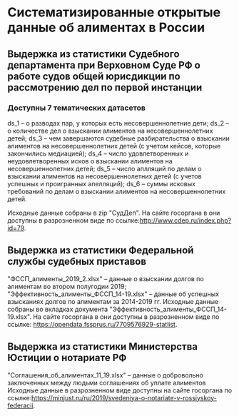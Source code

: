 # Систематизированные открытые данные об алиментах в России
## Выдержка из статистики Судебного департамента при Верховном Суде РФ о работе судов общей юрисдикции по рассмотрению дел по первой инстанции
### Доступны 7 тематических датасетов
ds_1 – о разводах пар, у которых есть несовершеннолетние дети;
ds_2 – о количестве дел о взыскании алиментов на несовершеннолетних детей;
ds_3 – чем завершаются судебные разбирательства о взыскании алиментов на несовершеннолетних детей (с учетом кейсов, которые закончились медиацией);
ds_4 – число удовлетворенных и неудовлетворенных исков о взыскании алиментов на несовершеннолетних детей;
ds_5 – число аплляций по делам о взыскании алиментов на несовершеннолетних детей (с учетов успешных и проигранных апелляций);
ds_6 – суммы исковых требований по делам о взыскании алиментов на несовершеннолетних детей.

Исходные данные собраны в zip "СудДеп". На сайте госоргана в они доступны в разрозненном виде по ссылке:http://www.cdep.ru/index.php?id=79. 

## Выдержка из статистики Федеральной службы судебных приставов
"ФССП_алименты_2019_2.xlsx" – данные о взыскании долгов по алиментам во втором полугодии 2019;
"Эффективность_алименты_ФССП_14-19.xlsx" – данные об успешных взысканиях долгов по алиментам за 2014-2019 гг. 
Исходные данные собраны во вкладках документа "Эффективность_алименты_ФССП_14-19.xlsx". На сайте госоргана в они доступны в разрозненном виде по ссылке: https://opendata.fssprus.ru/7709576929-statlist.

## Выдержка из статистики Министерства Юстиции о нотариате РФ
"Соглашения_об_алиментах_11_19.xlsx" – данные о добровольно заключенных между людьми соглашениях об уплате алиментов
Исходные данные в разрозненном виде доступны на сайте госоргана по ссылке:https://minjust.ru/ru/2019/svedeniya-o-notariate-v-rossiyskoy-federacii.
